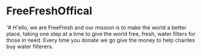 # FreeFreshOffical
'# H'ello, we are FreeFresh and our mission is to make the world a
better place, taking one step at a time to give the world free, fresh,
water filters for those in need. Every time you donate we go give the money to 
help charites buy water filterers.

